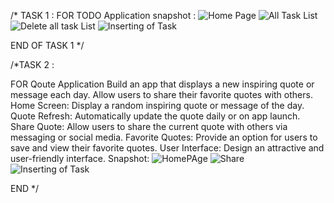 /* TASK 1 :
FOR TODO Application
snapshot :
![Home Page](https://github.com/user-attachments/assets/6eedf6bb-3aa4-42f6-93c2-0685089d7398)
![All Task List](https://github.com/user-attachments/assets/a7222816-042b-4b93-b09a-b802b0258f31)
![Delete all task List](https://github.com/user-attachments/assets/5780e523-0045-41ce-97b2-208f5e70b1e1)
![Inserting of Task](https://github.com/user-attachments/assets/04938d68-33bb-4fc3-a772-253e2ab06fee)

END OF TASK 1 */

/*TASK 2 :

FOR Qoute Application
Build an app that displays a new inspiring quote or message each day. Allow users to share their favorite quotes with others.
Home Screen: Display a random inspiring quote or message of the day.
Quote Refresh: Automatically update the quote daily or on app launch.
Share Quote: Allow users to share the current quote with others via messaging or social media.
Favorite Quotes: Provide an option for users to save and view their favorite quotes.
User Interface: Design an attractive and user-friendly interface.
Snapshot:
![HomePAge](https://github.com/user-attachments/assets/a55be355-ba3a-46fe-8e45-6738fd1ffe88)
![Share](https://github.com/user-attachments/assets/40681432-b8c8-43d6-aa37-0452ca6ddef8)
![Inserting of Task](https://github.com/user-attachments/assets/aee23865-2e7d-44b1-b9ff-e19005d4f8ed)

END */


